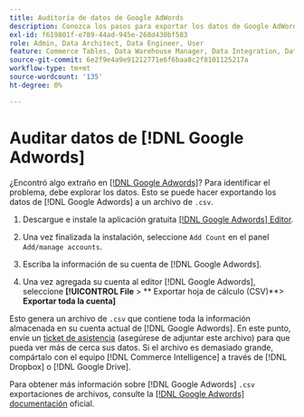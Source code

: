 ```yaml
---
title: Auditoría de datos de Google AdWords
description: Conozca los pasos para exportar los datos de Google AdWords.
exl-id: f619801f-e789-44ad-945e-268d430bf583
role: Admin, Data Architect, Data Engineer, User
feature: Commerce Tables, Data Warehouse Manager, Data Integration, Data Import/Export
source-git-commit: 6e2f9e4a9e91212771e6f6baa8c2f8101125217a
workflow-type: tm+mt
source-wordcount: '135'
ht-degree: 0%

---
```


# Auditar datos de [!DNL Google Adwords]

¿Encontró algo extraño en [[!DNL Google Adwords]](../integrations/google-adwords.md)? Para identificar el problema, debe explorar los datos. Esto se puede hacer exportando los datos de [!DNL Google Adwords] a un archivo de `.csv`.

1. Descargue e instale la aplicación gratuita [[!DNL Google Adwords] Editor](https://ads.google.com/home/tools/ads-editor/).

1. Una vez finalizada la instalación, seleccione `Add Count` en el panel `Add/manage accounts`.

1. Escriba la información de su cuenta de [!DNL Google Adwords].

1. Una vez agregada su cuenta al editor [!DNL Google Adwords], seleccione **[!UICONTROL File** > ** Exportar hoja de cálculo (CSV)**> **Exportar toda la cuenta]**

Esto genera un archivo de `.csv` que contiene toda la información almacenada en su cuenta actual de [!DNL Google Adwords]. En este punto, envíe un [ticket de asistencia](https://experienceleague.adobe.com/docs/commerce-knowledge-base/kb/troubleshooting/miscellaneous/mbi-service-policies.html) (asegúrese de adjuntar este archivo) para que pueda ver más de cerca sus datos. Si el archivo es demasiado grande, compártalo con el equipo [!DNL Commerce Intelligence] a través de [!DNL Dropbox] o [!DNL Google Drive].

Para obtener más información sobre [!DNL Google Adwords] `.csv` exportaciones de archivos, consulte la [[!DNL Google Adwords] documentación](https://support.google.com/google-ads/editor/answer/38657?hl=en) oficial.
